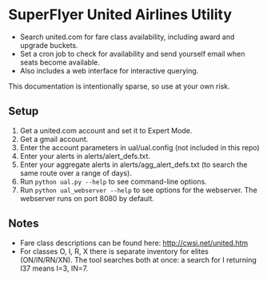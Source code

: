 SuperFlyer United Airlines Utility
================================

- Search united.com for fare class availability, including award and upgrade buckets.
- Set a cron job to check for availability and send yourself email when seats become available.
- Also includes a web interface for interactive querying.

This documentation is intentionally sparse, so use at your own risk.

Setup
----------------------
1. Get a united.com account and set it to Expert Mode.
2. Get a gmail account.
3. Enter the account parameters in ual/ual.config (not included in this repo)
4. Enter your alerts in alerts/alert_defs.txt.
5. Enter your aggregate alerts in alerts/agg_alert_defs.txt (to search the same route over a range of days).
6. Run <code>python ual.py --help</code> to see command-line options.
7. Run <code>python ual_webserver --help</code> to see options for the webserver.  The webserver runs on port 8080 by default.

Notes
----------------------
- Fare class descriptions can be found here: http://cwsi.net/united.htm
- For classes O, I, R, X there is separate inventory for elites (ON/IN/RN/XN).  The tool searches both at once: a search for I returning I37 means I=3, IN=7.
